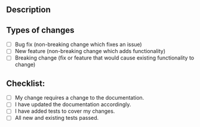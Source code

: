 <!--- Provide a general summary of your changes in the Title above -->
<!--- Please select appropriate Issue, Status,and Type labels-->

## Description
<!--- Describe your changes in detail -->

<!--- If it fixes an open issue, please link to the issue here. -->

## Types of changes
<!--- What types of changes does your code introduce? Put an `x` in all the boxes that apply: -->
- [ ] Bug fix (non-breaking change which fixes an issue) <!-- please add issue number -->
- [ ] New feature (non-breaking change which adds functionality)
- [ ] Breaking change (fix or feature that would cause existing functionality to change)

## Checklist:
<!--- Go over all the following points, and put an `x` in all the boxes that apply. -->
- [ ] My change requires a change to the documentation.
- [ ] I have updated the documentation accordingly.
- [ ] I have added tests to cover my changes.
- [ ] All new and existing tests passed.